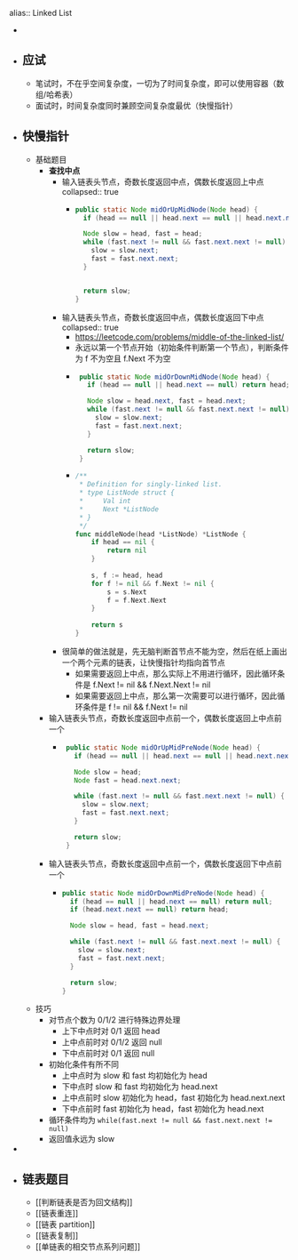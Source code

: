 alias:: Linked List

-
- ## 应试
	- 笔试时，不在乎空间复杂度，一切为了时间复杂度，即可以使用容器（数组/哈希表）
	- 面试时，时间复杂度同时兼顾空间复杂度最优（快慢指针）
- ## 快慢指针
	- 基础题目
		- **查找中点**
			- 输入链表头节点，奇数长度返回中点，偶数长度返回上中点
			  collapsed:: true
				- ```java
				  public static Node midOrUpMidNode(Node head) {
				    if (head == null || head.next == null || head.next.next == null) return head;
				  
				    Node slow = head, fast = head;
				    while (fast.next != null && fast.next.next != null) {
				      slow = slow.next;
				      fast = fast.next.next;
				    }
				  
				  
				    return slow;
				  }
				  ```
			- 输入链表头节点，奇数长度返回中点，偶数长度返回下中点
			  collapsed:: true
				- https://leetcode.com/problems/middle-of-the-linked-list/
				- 永远以第一个节点开始（初始条件判断第一个节点），判断条件为 f 不为空且 f.Next 不为空
				- ```java
				   public static Node midOrDownMidNode(Node head) {
				     if (head == null || head.next == null) return head;
				  
				     Node slow = head.next, fast = head.next;
				     while (fast.next != null && fast.next.next != null) {
				       slow = slow.next;
				       fast = fast.next.next;
				     }
				  
				     return slow;
				   }
				  ```
				- ```go
				  /**
				   * Definition for singly-linked list.
				   * type ListNode struct {
				   *     Val int
				   *     Next *ListNode
				   * }
				   */
				  func middleNode(head *ListNode) *ListNode {
				      if head == nil {
				          return nil
				      }
				      
				      s, f := head, head
				      for f != nil && f.Next != nil {
				          s = s.Next
				          f = f.Next.Next
				      }
				      
				      return s
				  }
				  ```
			- 很简单的做法就是，先无脑判断首节点不能为空，然后在纸上画出一个两个元素的链表，让快慢指针均指向首节点
				- 如果需要返回上中点，那么实际上不用进行循环，因此循环条件是 f.Next != nil && f.Next.Next != nil
				- 如果需要返回上中点，那么第一次需要可以进行循环，因此循环条件是 f != nil && f.Next != nil
		- 输入链表头节点，奇数长度返回中点前一个，偶数长度返回上中点前一个
			- ```java
			   public static Node midOrUpMidPreNode(Node head) {
			     if (head == null || head.next == null || head.next.next == null) return null;
			  
			     Node slow = head;
			     Node fast = head.next.next;
			  
			     while (fast.next != null && fast.next.next != null) {
			       slow = slow.next;
			       fast = fast.next.next;
			     }
			  
			     return slow;
			   }
			  ```
		- 输入链表头节点，奇数长度返回中点前一个，偶数长度返回下中点前一个
			- ```java
			  public static Node midOrDownMidPreNode(Node head) {
			    if (head == null || head.next == null) return null;
			    if (head.next.next == null) return head;
			  
			    Node slow = head, fast = head.next;
			  
			    while (fast.next != null && fast.next.next != null) {
			      slow = slow.next;
			      fast = fast.next.next;
			    }
			  
			    return slow;
			  }
			  ```
	- 技巧
		- 对节点个数为 0/1/2 进行特殊边界处理
			- 上下中点时对 0/1 返回 head
			- 上中点前时对 0/1/2 返回 null
			- 下中点前时对  0/1 返回 null
		- 初始化条件有所不同
			- 上中点时为 slow 和 fast 均初始化为 head
			- 下中点时 slow 和 fast 均初始化为 head.next
			- 上中点前时 slow 初始化为 head，fast 初始化为 head.next.next
			- 下中点前时 fast 初始化为 head，fast 初始化为 head.next
		- 循环条件均为 `while(fast.next != null && fast.next.next != null)`
		- 返回值永远为 slow
-
- ## 链表题目
	- [[判断链表是否为回文结构]]
	- [[链表重连]]
	- [[链表 partition]]
	- [[链表复制]]
	- [[单链表的相交节点系列问题]]